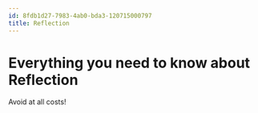 ```yaml
---
id: 8fdb1d27-7983-4ab0-bda3-120715000797
title: Reflection
---
```


# Everything you need to know about Reflection

Avoid at all costs!
